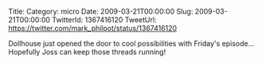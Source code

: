 Title: 
Category: micro
Date: 2009-03-21T00:00:00
Slug: 2009-03-21T00:00:00
TwitterId: 1367416120
TweetUrl: https://twitter.com/mark_philpot/status/1367416120

Dollhouse just opened the door to cool possibilities with Friday's episode... Hopefully Joss can keep those threads running!